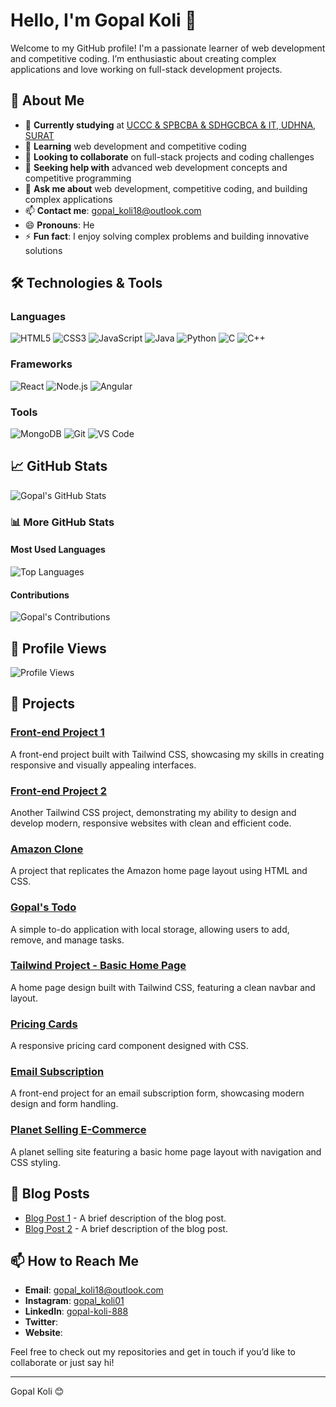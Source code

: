 # Hello, I'm Gopal Koli 👋

Welcome to my GitHub profile! I'm a passionate learner of web development and competitive coding. I’m enthusiastic about creating complex applications and love working on full-stack development projects.

## 🚀 About Me

- 🔭 **Currently studying** at [UCCC & SPBCBA & SDHGCBCA & IT, UDHNA, SURAT](https://www.google.com/maps/place/UDHNA,+SURAT)
- 🌱 **Learning** web development and competitive coding
- 👯 **Looking to collaborate** on full-stack projects and coding challenges
- 🤔 **Seeking help with** advanced web development concepts and competitive programming
- 💬 **Ask me about** web development, competitive coding, and building complex applications
- 📫 **Contact me**: [gopal_koli18@outlook.com](mailto:gopal_koli18@outlook.com)
- 😄 **Pronouns**: He
- ⚡ **Fun fact**: I enjoy solving complex problems and building innovative solutions

## 🛠️ Technologies & Tools

### Languages
![HTML5](https://img.shields.io/badge/HTML5-%23E34F26?style=flat&logo=html5&logoColor=white)
![CSS3](https://img.shields.io/badge/CSS3-%231572B6?style=flat&logo=css3&logoColor=white)
![JavaScript](https://img.shields.io/badge/JavaScript-%23F7DF1C?style=flat&logo=javascript&logoColor=black)
![Java](https://img.shields.io/badge/Java-%23F7DF1C?style=flat&logo=java&logoColor=white)
![Python](https://img.shields.io/badge/Python-%2338673D?style=flat&logo=python&logoColor=white)
![C](https://img.shields.io/badge/C-%2300599C?style=flat&logo=c&logoColor=white)
![C++](https://img.shields.io/badge/C++-%2300599C?style=flat&logo=c%2B%2B&logoColor=white)

### Frameworks
![React](https://img.shields.io/badge/React-%2300D0F3?style=flat&logo=react&logoColor=white)
![Node.js](https://img.shields.io/badge/Node.js-%23339933?style=flat&logo=node.js&logoColor=white)
![Angular](https://img.shields.io/badge/Angular-%23DD0031?style=flat&logo=angular&logoColor=white)

### Tools
![MongoDB](https://img.shields.io/badge/MongoDB-%2347A248?style=flat&logo=mongodb&logoColor=white)
![Git](https://img.shields.io/badge/Git-%23F05032?style=flat&logo=git&logoColor=white)
![VS Code](https://img.shields.io/badge/VS%20Code-%23007ACC?style=flat&logo=visual-studio-code&logoColor=white)
<!--![Docker](https://img.shields.io/badge/Docker-%232496ED?style=flat&logo=docker&logoColor=white)-->

## 📈 GitHub Stats

![Gopal's GitHub Stats](https://github-readme-stats.vercel.app/api?username=gopalkoli&show_icons=true&hide_title=true&hide_border=true&count_private=true&hide=prs&include_all_commits=true&theme=radical)

### 📊 More GitHub Stats

#### Most Used Languages
![Top Languages](https://github-readme-stats.vercel.app/api/top-langs/?username=gopalkoli&layout=compact&hide_title=true&hide_border=true&theme=radical)

#### Contributions
![Gopal's Contributions](https://github-readme-streak-stats.herokuapp.com/?user=gopalkoli&hide_border=true&theme=radical)

## 👀 Profile Views

![Profile Views](https://komarev.com/ghpvc/?username=gopalkoli)


## 🌟 Projects

### [Front-end Project 1](https://calm-sunflower-9f41f1.netlify.app/)
A front-end project built with Tailwind CSS, showcasing my skills in creating responsive and visually appealing interfaces.

### [Front-end Project 2](https://thunderous-horse-600c21.netlify.app/)
Another Tailwind CSS project, demonstrating my ability to design and develop modern, responsive websites with clean and efficient code.

### [Amazon Clone](https://gopalkoli88.github.io/amazon-clone/)
A project that replicates the Amazon home page layout using HTML and CSS. 

### [Gopal's Todo](https://gopalkoli88.github.io/gopal-s-todo/)
A simple to-do application with local storage, allowing users to add, remove, and manage tasks.

### [Tailwind Project - Basic Home Page](https://gopalkoli88.github.io/Tailwind_project_basic_home_page/)
A home page design built with Tailwind CSS, featuring a clean navbar and layout.

### [Pricing Cards](https://gopalkoli88.github.io/pricing-cards/)
A responsive pricing card component designed with CSS.

### [Email Subscription](https://gopalkoli88.github.io/email-subscribe/)
A front-end project for an email subscription form, showcasing modern design and form handling.

### [Planet Selling E-Commerce](https://gopalkoli88.github.io/-only_desktop-screen-PLANET_SELLING-E-COMMERCE-HTML-CSS-/)
A planet selling site featuring a basic home page layout with navigation and CSS styling.

## 📝 Blog Posts

- [Blog Post 1](https://your-blog-link.com/blog-post-1) - A brief description of the blog post.
- [Blog Post 2](https://your-blog-link.com/blog-post-2) - A brief description of the blog post.

## 📫 How to Reach Me

- **Email**: [gopal_koli18@outlook.com](mailto:gopal_koli18@outlook.com)
- **Instagram**:  [gopal_koli01](https://www.instagram.com/gopal_koli01)
- **LinkedIn**: [gopal-koli-888](https://www.linkedin.com/in/gopal-koli-888-)
- **Twitter**: <!-- [@YourTwitterHandle](https://twitter.com/YourTwitterHandle) (Optional)-->
- **Website**: <!-- [Your Website](https://yourwebsite.com) (Optional)-->

Feel free to check out my repositories and get in touch if you’d like to collaborate or just say hi!

---

Gopal Koli 😊

